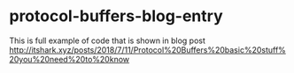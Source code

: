 # protocol-buffers-blog-entry

This is full example of code that is shown in blog post http://itshark.xyz/posts/2018/7/11/Protocol%20Buffers%20basic%20stuff%20you%20need%20to%20know
